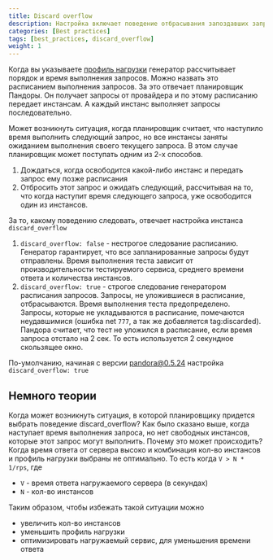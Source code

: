 ```yaml
---
title: Discard overflow
description: Настройка включает поведение отбрасывания запоздавших запросов 
categories: [Best practices]
tags: [best_practices, discard_overflow]
weight: 1
---
```


Когда вы указываете [профиль нагрузки](../load-profile.md) генератор рассчитывает порядок и время выполнения запросов.
Можно назвать это расписанием выполнения запросов. За это отвечает планировщик Пандоры. Он получает запросы от
провайдера и по этому расписанию передает инстансам. А каждый инстанс выполняет запросы последовательно.

Может возникнуть ситуация, когда планировщик считает, что наступило время выполнить следующий запрос, но все инстансы
заняты ожиданием выполнения своего текущего запроса. В этом случае планировщик может поступать одним из 2-х способов.

1. Дождаться, когда освободится какой-либо инстанс и передать запрос ему позже расписания
2. Отбросить этот запрос и ожидать следующий, рассчитывая на то, что когда наступит время следующего запроса, уже
   освободится один из инстансов.

За то, какому поведению следовать, отвечает настройка инстанса `discard_overflow`

1. `discard_overflow: false` - нестрогое следование расписанию. Генератор гарантирует, что все запланированные запросы
   будут отправлены. Время выполнения теста зависит от производительности тестируемого сервиса, среднего времени ответа
   и количества инстансов.
2. `discard_overflow: true` - строгое следование генератором расписания запросов. Запросы, не уложившиеся
   в расписание, отбрасываются. Время выполнения теста предопределено. Запросы, которые не укладываются в расписание,
   помечаются неудавшимися (ошибка net `777`, а так же добавляется tag:discarded). Пандора считает, что тест не уложился
   в расписание, если время запроса отстало на 2 сек. То есть используется 2 секундное скользящее окно.

По-умолчанию, начиная с версии pandora@0.5.24 настройка `discard_overflow: true`

## Немного теории

Когда может возникнуть ситуация, в которой планировщику придется выбрать поведение discard_overflow? Как было сказано
выше, когда наступает время выполнения запроса, но нет свободных инстансов, которые этот запрос могут выполнить.
Почему это может происходить? Когда время ответа от сервера высоко и комбинация кол-во инстансов и профиль нагрузки
выбраны не оптимально. То есть когда `V > N * 1/rps`, где

- `V` - время ответа нагружаемого сервера (в секундах)
- `N` - кол-во инстансов

Таким образом, чтобы избежать такой ситуации можно

- увеличить кол-во инстансов
- уменьшить профиль нагрузки
- оптимизировать нагружаемый сервис, для уменьшения времени ответа
